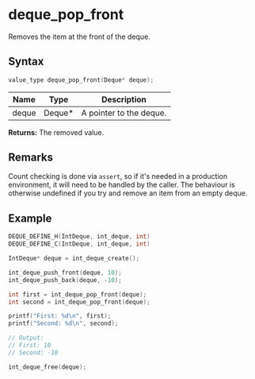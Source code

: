 # deque_pop_front

Removes the item at the front of the deque.

## Syntax

```c
value_type deque_pop_front(Deque* deque);
```

| Name | Type | Description |
| --- | --- | --- |
| deque | Deque* | A pointer to the deque. |

**Returns:** The removed value.

## Remarks

Count checking is done via `assert`, so if it's needed in a production environment, it will need to be handled by the caller. The behaviour is otherwise undefined if you try and remove an item from an empty deque.

## Example

```c
DEQUE_DEFINE_H(IntDeque, int_deque, int)
DEQUE_DEFINE_C(IntDeque, int_deque, int)

IntDeque* deque = int_deque_create();

int_deque_push_front(deque, 10);
int_deque_push_back(deque, -10);

int first = int_deque_pop_front(deque);
int second = int_deque_pop_front(deque);

printf("First: %d\n", first);
printf("Second: %d\n", second);

// Output:
// First: 10
// Second: -10

int_deque_free(deque);
```
